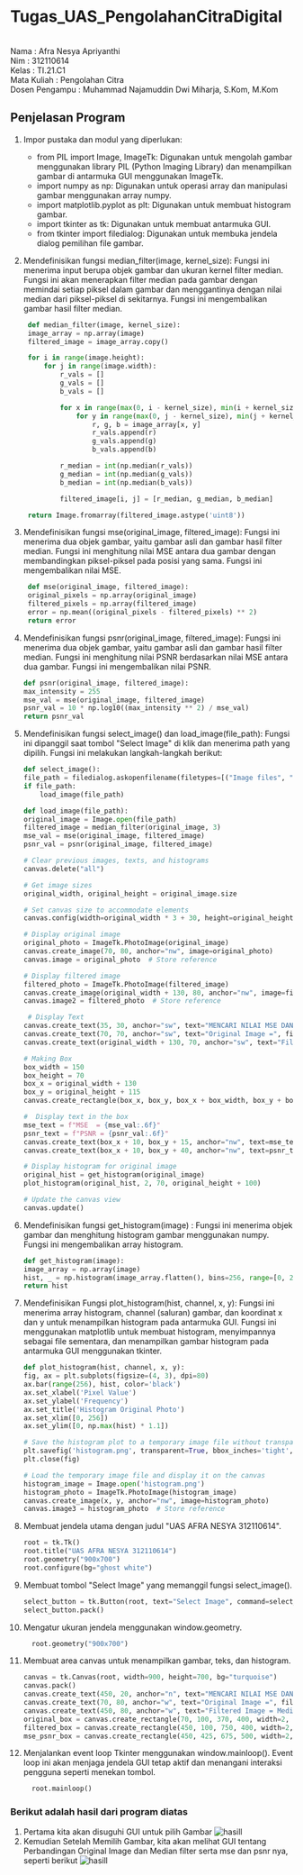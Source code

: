 # Tugas_UAS_PengolahanCitraDigital
<br>
Nama             : Afra Nesya Apriyanthi<br>
Nim              : 312110614<br>
Kelas            : TI.21.C1<br>
Mata Kuliah      : Pengolahan Citra<br>
Dosen Pengampu   : Muhammad Najamuddin Dwi Miharja, S.Kom, M.Kom<br>

## Penjelasan Program
1. Impor pustaka dan modul yang diperlukan:
    - from PIL import Image, ImageTk: Digunakan untuk mengolah gambar menggunakan library PIL        (Python Imaging Library) dan menampilkan gambar di antarmuka GUI menggunakan ImageTk.
    - import numpy as np: Digunakan untuk operasi array dan manipulasi gambar menggunakan            array numpy.
    - import matplotlib.pyplot as plt: Digunakan untuk membuat histogram gambar.
    - import tkinter as tk: Digunakan untuk membuat antarmuka GUI.
    - from tkinter import filedialog: Digunakan untuk membuka jendela dialog pemilihan file          gambar.

2. Mendefinisikan fungsi median_filter(image, kernel_size): Fungsi ini menerima input berupa      objek gambar dan ukuran kernel filter median. Fungsi ini akan menerapkan filter median pada    gambar dengan memindai setiap piksel dalam gambar dan menggantinya dengan nilai median dari    piksel-piksel di sekitarnya. Fungsi ini mengembalikan gambar hasil filter median.
   ```py
    def median_filter(image, kernel_size):
    image_array = np.array(image)
    filtered_image = image_array.copy()

    for i in range(image.height):
        for j in range(image.width):
            r_vals = []
            g_vals = []
            b_vals = []

            for x in range(max(0, i - kernel_size), min(i + kernel_size + 1, image.height)):
                for y in range(max(0, j - kernel_size), min(j + kernel_size + 1, image.width)):
                    r, g, b = image_array[x, y]
                    r_vals.append(r)
                    g_vals.append(g)
                    b_vals.append(b)

            r_median = int(np.median(r_vals))
            g_median = int(np.median(g_vals))
            b_median = int(np.median(b_vals))

            filtered_image[i, j] = [r_median, g_median, b_median]

    return Image.fromarray(filtered_image.astype('uint8'))
   ```
3. Mendefinisikan fungsi mse(original_image, filtered_image): Fungsi ini menerima dua objek gambar, yaitu gambar asli dan gambar hasil filter median. Fungsi ini menghitung nilai MSE antara dua gambar dengan membandingkan piksel-piksel pada posisi yang sama. Fungsi ini mengembalikan nilai MSE.
   ```py
    def mse(original_image, filtered_image):
    original_pixels = np.array(original_image)
    filtered_pixels = np.array(filtered_image)
    error = np.mean((original_pixels - filtered_pixels) ** 2)
    return error
   ```
4. Mendefinisikan fungsi psnr(original_image, filtered_image): Fungsi ini menerima dua objek gambar, yaitu gambar asli dan gambar hasil filter median. Fungsi ini menghitung nilai PSNR berdasarkan nilai MSE antara dua gambar. Fungsi ini mengembalikan nilai PSNR.
    ```py
    def psnr(original_image, filtered_image):
    max_intensity = 255
    mse_val = mse(original_image, filtered_image)
    psnr_val = 10 * np.log10((max_intensity ** 2) / mse_val)
    return psnr_val
   ```
5. Mendefinisikan fungsi select_image() dan load_image(file_path): Fungsi ini dipanggil saat tombol "Select Image" di klik dan menerima path yang dipilih. Fungsi ini melakukan langkah-langkah berikut:
    ```py
    def select_image():
    file_path = filedialog.askopenfilename(filetypes=[("Image files", "*.jpg;*.jpeg;*.png")])
    if file_path:
        load_image(file_path)

    def load_image(file_path):
    original_image = Image.open(file_path)
    filtered_image = median_filter(original_image, 3)
    mse_val = mse(original_image, filtered_image)
    psnr_val = psnr(original_image, filtered_image)

    # Clear previous images, texts, and histograms
    canvas.delete("all")

    # Get image sizes
    original_width, original_height = original_image.size

    # Set canvas size to accommodate elements
    canvas.config(width=original_width * 3 + 30, height=original_height * 2 + 60, bg="turquoise")

    # Display original image
    original_photo = ImageTk.PhotoImage(original_image)
    canvas.create_image(70, 80, anchor="nw", image=original_photo)
    canvas.image = original_photo  # Store reference

    # Display filtered image
    filtered_photo = ImageTk.PhotoImage(filtered_image)
    canvas.create_image(original_width + 130, 80, anchor="nw", image=filtered_photo)
    canvas.image2 = filtered_photo  # Store reference
    
     # Display Text
    canvas.create_text(35, 30, anchor="sw", text="MENCARI NILAI MSE DAN PSNR CITRA 300X300 DENGAN MENGGUNAKAN METODE MEDIAN FILTER", fill="black", font=("tahoma", 14))
    canvas.create_text(70, 70, anchor="sw", text="Original Image =", fill="black", font=("tahoma", 12))
    canvas.create_text(original_width + 130, 70, anchor="sw", text="Filtered Image = Median Filter", fill="black", font=("tahoma", 12))
    
    # Making Box
    box_width = 150
    box_height = 70
    box_x = original_width + 130
    box_y = original_height + 115
    canvas.create_rectangle(box_x, box_y, box_x + box_width, box_y + box_height, fill="turquoise")

    #  Display text in the box
    mse_text = f"MSE  = {mse_val:.6f}"
    psnr_text = f"PSNR = {psnr_val:.6f}"
    canvas.create_text(box_x + 10, box_y + 15, anchor="nw", text=mse_text, fill="black")
    canvas.create_text(box_x + 10, box_y + 40, anchor="nw", text=psnr_text, fill="black")

    # Display histogram for original image
    original_hist = get_histogram(original_image)
    plot_histogram(original_hist, 2, 70, original_height + 100)
    
    # Update the canvas view
    canvas.update()
     ```
6. Mendefinisikan fungsi get_histogram(image) : Fungsi ini menerima objek gambar dan menghitung histogram gambar menggunakan numpy. Fungsi ini mengembalikan array histogram.
    ```py
    def get_histogram(image):
    image_array = np.array(image)
    hist, _ = np.histogram(image_array.flatten(), bins=256, range=[0, 256])
    return hist
    ```
7. Mendefinisikan Fungsi plot_histogram(hist, channel, x, y): Fungsi ini menerima array histogram, channel (saluran) gambar, dan koordinat x dan y untuk menampilkan histogram pada antarmuka GUI. Fungsi ini menggunakan matplotlib untuk membuat histogram, menyimpannya sebagai file sementara, dan menampilkan gambar histogram pada antarmuka GUI menggunakan tkinter.
    ```py
    def plot_histogram(hist, channel, x, y):
    fig, ax = plt.subplots(figsize=(4, 3), dpi=80)
    ax.bar(range(256), hist, color='black')
    ax.set_xlabel('Pixel Value')
    ax.set_ylabel('Frequency')
    ax.set_title('Histogram Original Photo')
    ax.set_xlim([0, 256])
    ax.set_ylim([0, np.max(hist) * 1.1])

    # Save the histogram plot to a temporary image file without transparency
    plt.savefig('histogram.png', transparent=True, bbox_inches='tight', pad_inches=0)
    plt.close(fig)

    # Load the temporary image file and display it on the canvas
    histogram_image = Image.open('histogram.png')
    histogram_photo = ImageTk.PhotoImage(histogram_image)
    canvas.create_image(x, y, anchor="nw", image=histogram_photo)
    canvas.image3 = histogram_photo  # Store reference
    ```
8. Membuat jendela utama dengan judul "UAS AFRA NESYA 312110614".
    ```py
    root = tk.Tk()
    root.title("UAS AFRA NESYA 312110614")
    root.geometry("900x700")
    root.configure(bg="ghost white")
    ```
9. Membuat tombol "Select Image" yang memanggil fungsi select_image().
    ```py
    select_button = tk.Button(root, text="Select Image", command=select_image, bg="ghost white")
    select_button.pack()
    ```
10. Mengatur ukuran jendela menggunakan window.geometry.
    ```py
      root.geometry("900x700")
    ```
11. Membuat area canvas untuk menampilkan gambar, teks, dan histogram.
    ```py
    canvas = tk.Canvas(root, width=900, height=700, bg="turquoise")
    canvas.pack()
    canvas.create_text(450, 20, anchor="n", text="MENCARI NILAI MSE DAN PSNR CITRA 300X300 DENGAN MENGGUNAKAN METODE MEDIAN FILTER",fill="black", font=("tahoma", 14))
    canvas.create_text(70, 80, anchor="w", text="Original Image =", fill="black", font=("tahoma", 12))
    canvas.create_text(450, 80, anchor="w", text="Filtered Image = Median Filter", fill="black", font=("tahoma", 12))
    original_box = canvas.create_rectangle(70, 100, 370, 400, width=2, outline="black")
    filtered_box = canvas.create_rectangle(450, 100, 750, 400, width=2, outline="black")
    mse_psnr_box = canvas.create_rectangle(450, 425, 675, 500, width=2, outline="black") canvas.create_text(465, 460, anchor="w", text= "Hasil MSE dan PSNR", fill="black", font=("tahoma", 12))
    ```
12. Menjalankan event loop Tkinter menggunakan window.mainloop(). Event loop ini akan menjaga jendela GUI tetap aktif dan menangani interaksi pengguna seperti menekan tombol.
    ```py
      root.mainloop()
    ```

### Berikut adalah hasil dari program diatas
1. Pertama kita akan disuguhi GUI untuk pilih Gambar
   ![hasill](screenshot/hasil.png)
2. Kemudian Setelah Memilih Gambar, kita akan melihat GUI tentang Perbandingan Original Image dan Median filter serta mse dan psnr nya, seperti berikut
   ![hasill](screenshot/hasil1.png)
